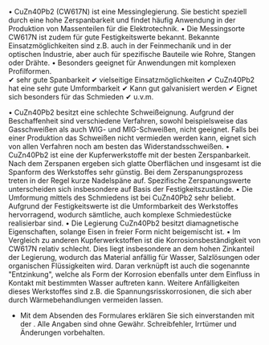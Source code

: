 • CuZn40Pb2 (CW617N) ist eine Messinglegierung. Sie besticht speziell durch eine
hohe Zerspanbarkeit und findet häufig Anwendung in der Produktion von
Massenteilen für die Elektrotechnik. • Die Messingsorte CW617N ist zudem für
gute Festigkeitswerte bekannt. Bekannte Einsatzmöglichkeiten sind z.B. auch in
der Feinmechanik und in der optischen Industrie, aber auch für spezifische
Bauteile wie Rohre, Stangen oder Drähte. • Besonders geeignet für Anwendungen
mit komplexen Profilformen.  
✔ sehr gute Spanbarkeit ✔ vielseitige Einsatzmöglichkeiten ✔ CuZn40Pb2 hat eine
sehr gute Umformbarkeit ✔ Kann gut galvanisiert werden ✔ Eignet sich besonders
für das Schmieden ✔ u.v.m.

• CuZn40Pb2 besitzt eine schlechte Schweißeignung. Aufgrund der Beschaffenheit
sind verschiedene Verfahren, sowohl beispielsweise das Gasschweißen als auch
WIG- und MIG-Schweißen, nicht geeignet. Falls bei einer Produktion das Schweißen
nicht vermieden werden kann, eignet sich von allen Verfahren noch am besten das
Widerstandsschweißen. • CuZn40Pb2 ist eine der Kupferwerkstoffe mit der besten
Zerspanbarkeit. Nach dem Zerspanen ergeben sich glatte Oberflächen und insgesamt
ist die Spanform des Werkstoffes sehr günstig. Bei dem Zerspanungsprozess treten
in der Regel kurze Nadelspäne auf. Spezifische Zerspanungswerte unterscheiden
sich insbesondere auf Basis der Festigkeitszustände. • Die Umformung mittels des
Schmiedens ist bei CuZn40Pb2 sehr beliebt. Aufgrund der Festigkeitswerte ist die
Umformbarkeit des Werkstoffes hervorragend, wodurch sämtliche, auch komplexe
Schmiedestücke realisierbar sind. • Die Legierung CuZn40Pb2 besitzt
diamagnetische Eigenschaften, solange Eisen in freier Form nicht beigemischt
ist. • Im Vergleich zu anderen Kupferwerkstoffen ist die Korrosionsbeständigkeit
von CW617N relativ schlecht. Dies liegt insbesondere an dem hohen Zinkanteil der
Legierung, wodurch das Material anfällig für Wasser, Salzlösungen oder
organischen Flüssigkeiten wird. Daran verknüpft ist auch die sogenannte
"Entzinkung", welche als Form der Korrosion ebenfalls unter dem Einfluss in
Kontakt mit bestimmten Wasser auftreten kann. Weitere Anfälligkeiten dieses
Werkstoffes sind z.B. die Spannungsrisskorrosionen, die sich aber durch
Wärmebehandlungen vermeiden lassen.

* Mit dem Absenden des Formulares erklären Sie sich einverstanden mit der .
Alle Angaben sind ohne Gewähr. Schreibfehler, Irrtümer und Änderungen
vorbehalten.

